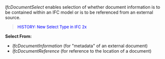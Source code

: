 ﻿_IfcDocumentSelect_ enables selection of whether document information is to be contained within an IFC model or is to be referenced from an external source.

> <font size="-1" color="#0000FF">HISTORY: New Select Type in IFC
		2x </font>

**Select From:**

* _IfcDocumentInformation_ (for "metadata" of an external document) 
* _IfcDocumentReference_ (for reference to the location of a document)